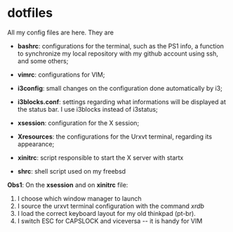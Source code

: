 # dotfiles

All my config files are here. They are
- **bashrc**:
     configurations for the terminal, such as the PS1 info, a
     function to synchronize my local repository with my github
     account using ssh, and some others;

- **vimrc**:
     configurations for VIM;

- **i3config**:
     small changes on the configuration done automatically by i3;

- **i3blocks.conf**:
     settings regarding what informations will be displayed at the
     status bar. I use i3blocks instead of i3status;

- **xsession**:
     configuration for the X session;

- **Xresources**: 
    the configurations for the Urxvt terminal, regarding its
    appearance;

- **xinitrc**:
    script responsible to start the X server with startx

- **shrc**:
    shell script used on my freebsd


**Obs1**: On the **xsession** and on **xinitrc** file:
1. I choose which window manager to launch 
2. I source the urxvt terminal configuration with the command *xrdb*
3. I load the correct keyboard layout for my old thinkpad (pt-br). 
4. I switch ESC for CAPSLOCK and viceversa -- it is handy for VIM


